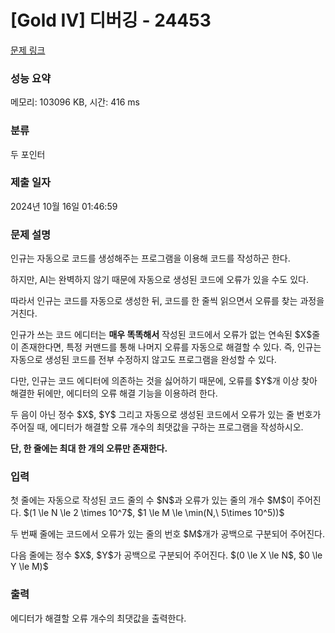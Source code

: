 # [Gold IV] 디버깅 - 24453 

[문제 링크](https://www.acmicpc.net/problem/24453) 

### 성능 요약

메모리: 103096 KB, 시간: 416 ms

### 분류

두 포인터

### 제출 일자

2024년 10월 16일 01:46:59

### 문제 설명

<p>인규는 자동으로 코드를 생성해주는 프로그램을 이용해 코드를 작성하곤 한다.</p>

<p>하지만, AI는 완벽하지 않기 때문에 자동으로 생성된 코드에 오류가 있을 수도 있다.</p>

<p>따라서 인규는 코드를 자동으로 생성한 뒤, 코드를 한 줄씩 읽으면서 오류를 찾는 과정을 거친다.</p>

<p>인규가 쓰는 코드 에디터는 <strong>매우 똑똑해서</strong> 작성된 코드에서 오류가 없는 연속된 $X$줄이 존재한다면, 특정 커맨드를 통해 나머지 오류를 자동으로 해결할 수 있다. 즉, 인규는 자동으로 생성된 코드를 전부 수정하지 않고도 프로그램을 완성할 수 있다.</p>

<p>다만, 인규는 코드 에디터에 의존하는 것을 싫어하기 때문에, 오류를 $Y$개 이상 찾아 해결한 뒤에만, 에디터의 오류 해결 기능을 이용하려 한다.</p>

<p>두 음이 아닌 정수 $X$, $Y$ 그리고 자동으로 생성된 코드에서 오류가 있는 줄 번호가 주어질 때, 에디터가 해결할 오류 개수의 최댓값을 구하는 프로그램을 작성하시오.</p>

<p><strong>단, 한 줄에는 최대 한 개의 오류만 존재한다.</strong></p>

### 입력 

 <p>첫 줄에는 자동으로 작성된 코드 줄의 수 $N$과 오류가 있는 줄의 개수 $M$이 주어진다. $(1 \le N \le 2 \times 10^7$, $1 \le M \le \min(N,\ 5\times 10^5))$</p>

<p>두 번째 줄에는 코드에서 오류가 있는 줄의 번호 $M$개가 공백으로 구분되어 주어진다.</p>

<p>다음 줄에는 정수 $X$, $Y$가 공백으로 구분되어 주어진다. $(0 \le X \le N$, $0 \le Y \le M)$</p>

### 출력 

 <p>에디터가 해결할 오류 개수의 최댓값을 출력한다.</p>


